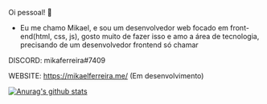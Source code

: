 Oi pessoal! 👋

- Eu me chamo Mikael, e sou um desenvolvedor web focado em front-end(html, css, js), gosto muito de fazer isso e amo a área de tecnologia, precisando de um desenvolvedor frontend só chamar

DISCORD: mikaferreira#7409

WEBSITE: https://mikaelferreira.me/ (Em desenvolvimento)


[![Anurag's github stats](https://github-readme-stats.vercel.app/api?username=mikaferreira)](https://github.com/anuraghazra/github-readme-stats)
